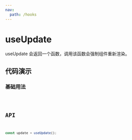 ```yaml
---
nav:
  path: /hooks
---
```


# useUpdate

useUpdate 会返回一个函数，调用该函数会强制组件重新渲染。

## 代码演示

### 基础用法

<code src="./example/example.tsx" />

## API

```typescript
const update = useUpdate();
```
